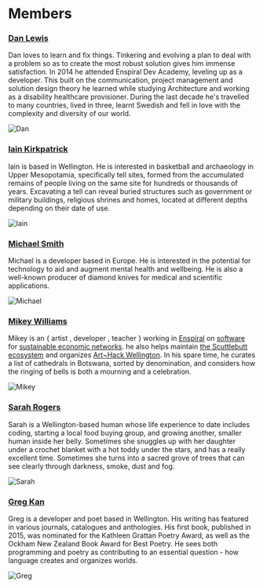 # Members

### [Dan Lewis](https://github.com/agentlewis)

Dan loves to learn and fix things. Tinkering and evolving a plan to deal with a problem so as to create the most robust solution gives him immense satisfaction. In 2014 he attended Enspiral Dev Academy, leveling up as a developer. This built on the communication, project management and solution design theory he learned while studying Architecture and working as a disability healthcare provisioner. During the last decade he's travelled to many countries, lived in three, learnt Swedish and fell in love with the complexity and diversity of our world.

![Dan](./dan.png)

### [Iain Kirkpatrick](https://github.com/iainkirkpatrick/)

Iain is based in Wellington. He is interested in basketball and archaeology in Upper Mesopotamia, specifically tell sites, formed from the accumulated remains of people living on the same site for hundreds or thousands of years. Excavating a tell can reveal buried structures such as government or military buildings, religious shrines and homes, located at different depths depending on their date of use.

![Iain](./iain.png)

### [Michael Smith](https://github.com/NotThatSmith)

Michael is a developer based in Europe. He is interested in the potential for technology to aid and augment mental health and wellbeing. He is also a well-known producer of diamond knives for medical and scientific applications.

![Michael](./michael.jpg)

### [Mikey Williams](https://github.com/ahdinosaur)

Mikey is an { artist , developer , teacher } working in [Enspiral](https://enspiral.com/) on [software](https://dogstack.js.org/) for [sustainable economic networks](https://www.valueflo.ws). he also helps maintain [the Scuttlebutt ecosystem](https://www.scuttlebutt.nz/) and organizes [Art~Hack Wellington](https://www.facebook.com/groups/714447698702058/). In his spare time, he curates a list of cathedrals in Botswana, sorted by denomination, and considers how the ringing of bells is both a mourning and a celebration.

![Mikey](./mikey.png)

### [Sarah Rogers](https://github.com/sarah-arrrgh)

Sarah is a Wellington-based human whose life experience to date includes coding, starting a local food buying group, and growing another, smaller human inside her belly. Sometimes she snuggles up with her daughter under a crochet blanket with a hot toddy under the stars, and has a really excellent time. Sometimes she turns into a sacred grove of trees that can see clearly through darkness, smoke, dust and fog.

![Sarah](./sarah.jpg)

### [Greg Kan](https://github.com/gregorykan)

Greg is a developer and poet based in Wellington. His writing has featured in various journals, catalogues and anthologies. His first book, published in 2015, was nominated for the Kathleen Grattan Poetry Award, as well as the Ockham New Zealand Book Award for Best Poetry. He sees both programming and poetry as contributing to an essential question - how language creates and organizes worlds.

![Greg](./greg.png)
